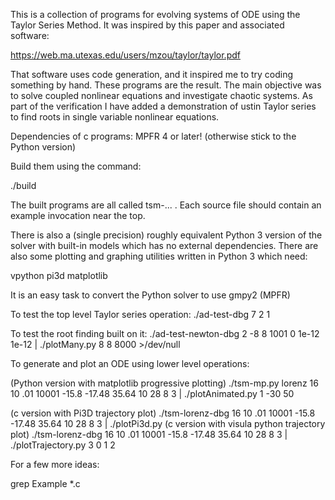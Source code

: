 
This is a collection of programs for evolving systems of ODE using the Taylor Series Method.  It was inspired by this paper and associated software:

https://web.ma.utexas.edu/users/mzou/taylor/taylor.pdf

That software uses code generation, and it inspired me to try coding something by hand.  These programs are the result.  The main objective was to solve coupled nonlinear equations and investigate chaotic systems.  As part of the verification I have added a demonstration of ustin Taylor series to find roots in single variable nonlinear equations.

Dependencies of c programs:
MPFR 4 or later! (otherwise stick to the Python version)

Build them using the command:

./build

The built programs are all called tsm-<NAME>... .  Each source file should contain an example invocation near the top.

There is also a (single precision) roughly equivalent Python 3 version of the solver with built-in models which has no external dependencies.  There are also some plotting and graphing utilities written in Python 3 which need:

vpython
pi3d
matplotlib

It is an easy task to convert the Python solver to use gmpy2 (MPFR)

To test the top level Taylor series operation:
./ad-test-dbg 7 2 1

To test the root finding built on it:
./ad-test-newton-dbg 2 -8 8 1001 0 1e-12 1e-12 | ./plotMany.py 8 8 8000 >/dev/null

To generate and plot an ODE using lower level operations:

(Python version with matplotlib progressive plotting)
./tsm-mp.py lorenz 16 10 .01 10001 -15.8 -17.48 35.64 10 28 8 3 | ./plotAnimated.py 1 -30 50

(c version with Pi3D trajectory plot)
./tsm-lorenz-dbg 16 10 .01 10001 -15.8 -17.48 35.64 10 28 8 3 | ./plotPi3d.py
(c version with visula python trajectory plot)
./tsm-lorenz-dbg 16 10 .01 10001 -15.8 -17.48 35.64 10 28 8 3 | ./plotTrajectory.py 3 0 1 2

For a few more ideas:

grep Example *.c

